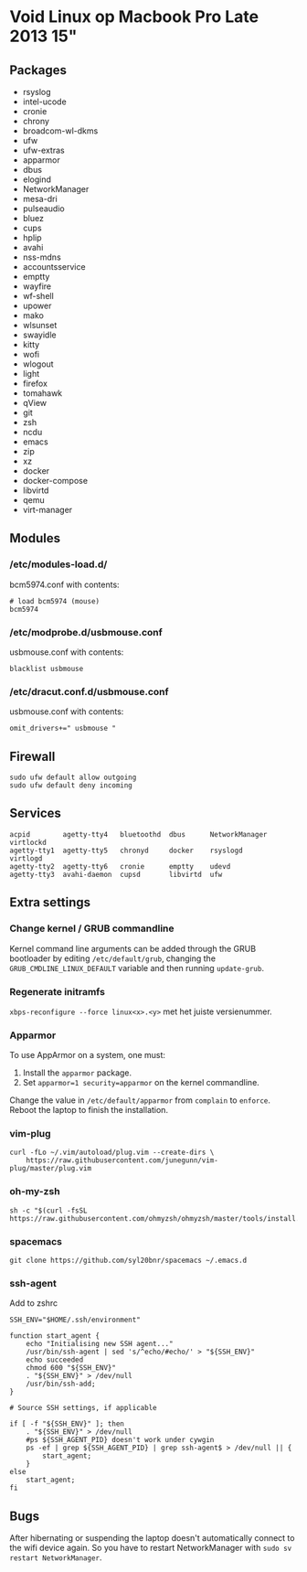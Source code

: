 # Void Linux op Macbook Pro Late 2013 15"

## Packages

* rsyslog
* intel-ucode
* cronie
* chrony
* broadcom-wl-dkms
* ufw
* ufw-extras
* apparmor
* dbus
* elogind
* NetworkManager
* mesa-dri
* pulseaudio
* bluez
* cups
* hplip
* avahi
* nss-mdns
* accountsservice
* emptty
* wayfire
* wf-shell
* upower
* mako
* wlsunset
* swayidle
* kitty
* wofi
* wlogout
* light
* firefox
* tomahawk
* qView
* git
* zsh
* ncdu
* emacs
* zip
* xz
* docker
* docker-compose
* libvirtd
* qemu
* virt-manager

## Modules

### /etc/modules-load.d/

bcm5974.conf with contents:

```
# load bcm5974 (mouse)
bcm5974
```

### /etc/modprobe.d/usbmouse.conf

usbmouse.conf with contents:

```
blacklist usbmouse
```

### /etc/dracut.conf.d/usbmouse.conf

usbmouse.conf with contents:

```
omit_drivers+=" usbmouse "
```

## Firewall

```
sudo ufw default allow outgoing
sudo ufw default deny incoming
```

## Services

```
acpid        agetty-tty4   bluetoothd  dbus      NetworkManager  virtlockd
agetty-tty1  agetty-tty5   chronyd     docker    rsyslogd        virtlogd
agetty-tty2  agetty-tty6   cronie      emptty    udevd
agetty-tty3  avahi-daemon  cupsd       libvirtd  ufw
```

## Extra settings

### Change kernel / GRUB commandline

Kernel command line arguments can be added through the GRUB bootloader by editing ```/etc/default/grub```, changing the ```GRUB_CMDLINE_LINUX_DEFAULT``` variable and then running ```update-grub```.

### Regenerate initramfs

```xbps-reconfigure --force linux<x>.<y>``` met het juiste versienummer.

### Apparmor

To use AppArmor on a system, one must:

1. Install the ```apparmor``` package.
2. Set ```apparmor=1 security=apparmor``` on the kernel commandline.

Change the value in ```/etc/default/apparmor``` from ```complain``` to ```enforce```. Reboot the laptop to finish the installation.

### vim-plug

```
curl -fLo ~/.vim/autoload/plug.vim --create-dirs \
    https://raw.githubusercontent.com/junegunn/vim-plug/master/plug.vim
```

### oh-my-zsh

```
sh -c "$(curl -fsSL https://raw.githubusercontent.com/ohmyzsh/ohmyzsh/master/tools/install.sh)"
```

### spacemacs

```
git clone https://github.com/syl20bnr/spacemacs ~/.emacs.d
```

### ssh-agent

Add to zshrc
```
SSH_ENV="$HOME/.ssh/environment"

function start_agent {
    echo "Initialising new SSH agent..."
    /usr/bin/ssh-agent | sed 's/^echo/#echo/' > "${SSH_ENV}"
    echo succeeded
    chmod 600 "${SSH_ENV}"
    . "${SSH_ENV}" > /dev/null
    /usr/bin/ssh-add;
}

# Source SSH settings, if applicable

if [ -f "${SSH_ENV}" ]; then
    . "${SSH_ENV}" > /dev/null
    #ps ${SSH_AGENT_PID} doesn't work under cywgin
    ps -ef | grep ${SSH_AGENT_PID} | grep ssh-agent$ > /dev/null || {
        start_agent;
    }
else
    start_agent;
fi
```

## Bugs 

After hibernating or suspending the laptop doesn't automatically connect to the wifi device again. So you have to restart NetworkManager with ```sudo sv restart NetworkManager```.
